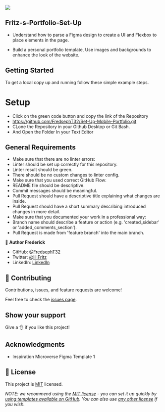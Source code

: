 ![](https://img.shields.io/badge/Microverse-blueviolet)

## Fritz-s-Portfolio-Set-Up
- Understand how to parse a Figma design to create a UI and Flexbox to place elements in the page.

- Build a personal portfolio template, Use images and backgrounds to enhance the look of the website.

## Getting Started

To get a local copy up and running follow these simple example steps. 

# Setup

- Click on the green code button and copy the link of the Repository
- https://github.com/FredsephT32/Set-Up-Mobile-Portfolio.git
- CLone the Repository in your Github Desktop or Git Bash.
- And Open the Folder In your Text Editor 

## General Requirements 

- Make sure that there are no linter errors:
- Linter should be set up correctly for this repository.
- Linter result should be green.
- There should be no custom changes to linter config.
- Make sure that you used correct GitHub Flow:
- README file should be descriptive.
- Commit messages should be meaningful.
- Pull Request should have a descriptive title explaining what changes are inside.
- Pull Request should have a short summary describing introduced changes in more detail.
- Make sure that you documented your work in a professional way:
- Branch name should describe a feature or action (e.g. 'created_sidebar' or 'added_comments_section').
- Pull Request is made from 'feature branch' into the main branch.

👤 **Author Frederick**

- GitHub: [@FredsephT32](https://github.com/FredsephT32)
- Twitter: [@lil Fritz](https://twitter.com/Frederi70813362)
- LinkedIn: [LinkedIn](https://www.linkedin.com/in/frederick-torres-900b4a196/)

## 🤝 Contributing

Contributions, issues, and feature requests are welcome!

Feel free to check the [issues page](../../issues/).

## Show your support

Give a 👌 if you like this project!

## Acknowledgments

- Inspiration Microverse Figma Template 1

## 📝 License

This project is [MIT](./LICENSE) licensed.

_NOTE: we recommend using the [MIT license](https://choosealicense.com/licenses/mit/) - you can set it up quickly by [using templates available on GitHub](https://docs.github.com/en/communities/setting-up-your-project-for-healthy-contributions/adding-a-license-to-a-repository). You can also use [any other license](https://choosealicense.com/licenses/) if you wish._